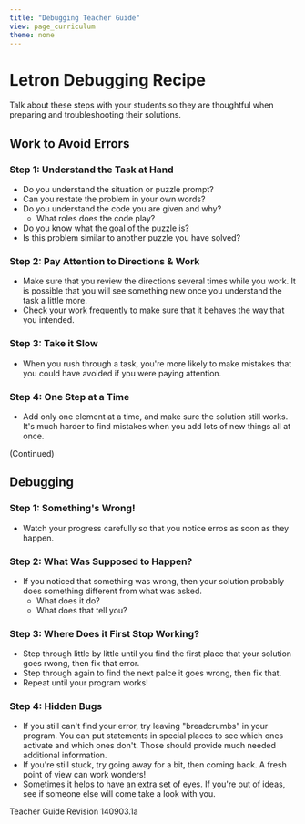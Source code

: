 ```yaml
---
title: "Debugging Teacher Guide"
view: page_curriculum
theme: none
---
```


# Letron Debugging Recipe
Talk about these steps with your students so they are thoughtful when preparing and troubleshooting their solutions.

## Work to Avoid Errors

### Step 1: Understand the Task at Hand
* Do you understand the situation or puzzle prompt?
* Can you restate the problem in your own words?
* Do you understand the code you are given and why?
 	* What roles does the code play?
* Do you know what the goal of the puzzle is?
* Is this problem similar to another puzzle you have solved?

### Step 2: Pay Attention to Directions & Work
* Make sure that you review the directions several times while you work. It is possible that you will see something new once you understand the task a little more.
* Check your work frequently to make sure that it behaves the way that you intended.

### Step 3: Take it Slow
* When you rush through a task, you're more likely to make mistakes that you could have avoided if you were paying attention.

### Step 4: One Step at a Time
* Add only one element at a time, and make sure the solution still works. It's much harder to find mistakes when you add lots of new things all at once.

(Continued)

## Debugging

### Step 1: Something's Wrong!
* Watch your progress carefully so that you notice erros as soon as they happen.

### Step 2: What Was Supposed to Happen?
* If you noticed that something was wrong, then your solution probably does something different from what was asked.
 	* What does it do?
 	* What does that tell you?
 	
### Step 3: Where Does it First Stop Working?
* Step through little by little until you find the first place that your solution goes rwong, then fix that error.
* Step through again to find the next palce it goes wrong, then fix that.
* Repeat until your program works!

### Step 4: Hidden Bugs
* If you still can't find your error, try leaving "breadcrumbs" in your program. You can put statements in special places to see which ones activate and which ones don't. Those should provide much needed additional information.
* If you're still stuck, try going away for a bit, then coming back. A fresh point of view can work wonders!
* Sometimes it helps to have an extra set of eyes. If you're out of ideas, see if someone else will come take a look with you.

Teacher Guide
Revision 140903.1a